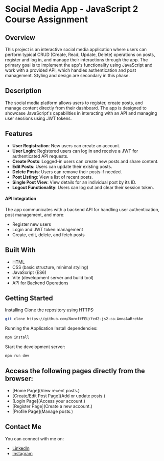 # Social Media App - JavaScript 2 Course Assignment
## Overview
This project is an interactive social media application where users can perform typical CRUD (Create, Read, Update, Delete) operations on posts, register and log in, and manage their interactions through the app. The primary goal is to implement the app's functionality using JavaScript and work with a provided API, which handles authentication and post management. Styling and design are secondary in this phase.

## Description
The social media platform allows users to register, create posts, and manage content directly from their dashboard. The app is designed to showcase JavaScript's capabilities in interacting with an API and managing user sessions using JWT tokens.

## Features
* **User Registration**: New users can create an account.
* **User Login**: Registered users can log in and receive a JWT for authenticated API requests.
* **Create Posts**: Logged-in users can create new posts and share content.
* **Edit Posts**: Users can update their existing posts.
* **Delete Posts**: Users can remove their posts if needed.
* **Post Listing**: View a list of recent posts.
* **Single Post View**: View details for an individual post by its ID.
* **Logout Functionality**: Users can log out and clear their session token.

#### API Integration
The app communicates with a backend API for handling user authentication, post management, and more:
* Register new users
* Login and JWT token management
* Create, edit, delete, and fetch posts

## Built With
* HTML
* CSS (basic structure, minimal styling)
* JavaScript (ES6)
* Vite (development server and build tool)
* API for Backend Operations

## Getting Started
Installing
Clone the repository using HTTPS:
```bash
git clone https://github.com/NoroffFEU/fed2-js2-ca-AnnaAaBrekke
```

Running the Application
Install dependencies:
```bash
npm install
```

Start the development server:
```bash 
npm run dev
```

## Access the following pages directly from the browser:
- [Home Page](View recent posts.)
- [Create/Edit Post Page](Add or update posts.)
- [Login Page](Access your account.)
- [Register Page](Create a new account.)
- [Profile Page](Manage posts.)

## Contact Me
You can connect with me on:
- [LinkedIn](https://www.linkedin.com/in/anna-aasprong-brekke-a571132b0/)
- [Instagram](https://www.instagram.com/annabrekke/)
